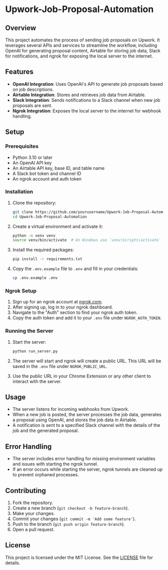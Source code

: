 # Upwork-Job-Proposal-Automation

## Overview

This project automates the process of sending job proposals on Upwork. It leverages several APIs and services to streamline the workflow, including OpenAI for generating proposal content, Airtable for storing job data, Slack for notifications, and ngrok for exposing the local server to the internet.

## Features

- **OpenAI Integration**: Uses OpenAI's API to generate job proposals based on job descriptions.
- **Airtable Integration**: Stores and retrieves job data from Airtable.
- **Slack Integration**: Sends notifications to a Slack channel when new job proposals are sent.
- **Ngrok Integration**: Exposes the local server to the internet for webhook handling.

## Setup

### Prerequisites

- Python 3.10 or later
- An OpenAI API key
- An Airtable API key, base ID, and table name
- A Slack bot token and channel ID
- An ngrok account and auth token

### Installation

1. Clone the repository:

   ```sh
   git clone https://github.com/yourusername/Upwork-Job-Proposal-Automation.git
   cd Upwork-Job-Proposal-Automation
   ```

2. Create a virtual environment and activate it:

   ```sh
   python -m venv venv
   source venv/bin/activate  # On Windows use `venv\Scripts\activate`
   ```

3. Install the required packages:

   ```sh
   pip install -r requirements.txt
   ```

4. Copy the `.env.example` file to `.env` and fill in your credentials:
   ```sh
   cp .env.example .env
   ```

### Ngrok Setup

1. Sign up for an ngrok account at [ngrok.com](https://ngrok.com/).
2. After signing up, log in to your ngrok dashboard.
3. Navigate to the "Auth" section to find your ngrok auth token.
4. Copy the auth token and add it to your `.env` file under `NGROK_AUTH_TOKEN`.

### Running the Server

1. Start the server:

   ```sh
   python run_server.py
   ```

2. The server will start and ngrok will create a public URL. This URL will be saved in the `.env` file under `NGROK_PUBLIC_URL`.

3. Use the public URL in your Chrome Extension or any other client to interact with the server.

## Usage

- The server listens for incoming webhooks from Upwork.
- When a new job is posted, the server processes the job data, generates a proposal using OpenAI, and stores the job data in Airtable.
- A notification is sent to a specified Slack channel with the details of the job and the generated proposal.

## Error Handling

- The server includes error handling for missing environment variables and issues with starting the ngrok tunnel.
- If an error occurs while starting the server, ngrok tunnels are cleaned up to prevent orphaned processes.

## Contributing

1. Fork the repository.
2. Create a new branch (`git checkout -b feature-branch`).
3. Make your changes.
4. Commit your changes (`git commit -m 'Add some feature'`).
5. Push to the branch (`git push origin feature-branch`).
6. Open a pull request.

## License

This project is licensed under the MIT License. See the [LICENSE](LICENSE) file for details.
